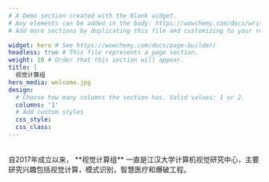 ```yaml
---
# A Demo section created with the Blank widget.
# Any elements can be added in the body: https://wowchemy.com/docs/writing-markdown-latex/
# Add more sections by duplicating this file and customizing to your requirements.

widget: hero # See https://wowchemy.com/docs/page-builder/
headless: true # This file represents a page section.
weight: 10 # Order that this section will appear.
title: |
  视觉计算组
hero_media: welcome.jpg
design:
  # Choose how many columns the section has. Valid values: 1 or 2.
  columns: '1'
  # Add custom styles
  css_style:
  css_class:
---
```


<br>
自2017年成立以来， **视觉计算组** 一直是江汉大学计算机视觉研究中心，主要研究兴趣包括视觉计算，模式识别，智慧医疗和爆破工程。
